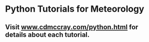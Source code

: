 # Python Tutorials for Meteorology
## Visit www.cdmccray.com/python.html for details about each tutorial.
